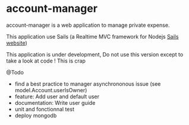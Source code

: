 account-manager
===============

account-manager is a web application to manage private expense.

This application use Sails (a Realtime MVC framework for Nodejs [Sails website](http://sailsjs.org/))

This application is under development, Do not use this version except to take a look at code ! This is crap

@Todo 
- find a best practice to manager asynchrononous issue (see model.Account.userIsOwner)
- feature: Add user and default user
- documentation: Write user guide
- unit and fonctionnal test
- deploy mongodb